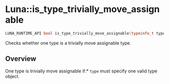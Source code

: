 # Luna::is_type_trivially_move_assignable

```c++
LUNA_RUNTIME_API bool is_type_trivially_move_assignable(typeinfo_t type)
```

Checks whether one type is a trivially move assignable type. 

## Overview
One type is trivially move assignable if:* `type` must specify one valid type object. 

